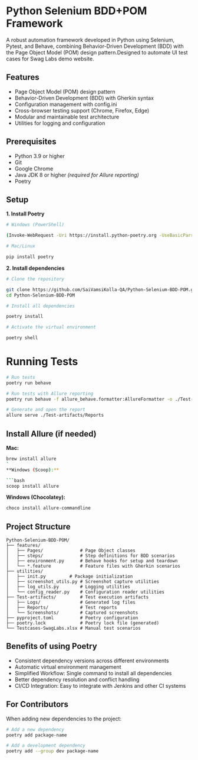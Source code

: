 # Python Selenium BDD+POM Framework

A robust automation framework developed in Python using Selenium, Pytest, and Behave, combining Behavior-Driven
Development (BDD) with the Page Object Model (POM) design pattern.Designed to automate UI test cases for Swag Labs demo
website.

## Features

* Page Object Model (POM) design pattern
* Behavior-Driven Development (BDD) with Gherkin syntax
* Configuration management with config.ini
* Cross-browser testing support (Chrome, Firefox, Edge)
* Modular and maintainable test architecture
* Utilities for logging and configuration

## Prerequisites

* Python 3.9 or higher
* Git
* Google Chrome
* Java JDK 8 or higher *(required for Allure reporting)*
* Poetry

## Setup

**1. Install Poetry**

```bash
# Windows (PowerShell)

(Invoke-WebRequest -Uri https://install.python-poetry.org -UseBasicParsing).Content | python -

# Mac/Linux

pip install poetry
```

**2. Install dependencies**

```bash
# Clone the repository

git clone https://github.com/SaiVamsiKolla-QA/Python-Selenium-BDD-POM.git
cd Python-Selenium-BDD-POM

# Install all dependencies

poetry install

# Activate the virtual environment

poetry shell
```

# Running Tests
```bash
# Run tests
poetry run behave

# Run tests with Allure reporting
poetry run behave -f allure_behave.formatter:AllureFormatter -o ./Test-artifacts/Reports

# Generate and open the report
allure serve ./Test-artifacts/Reports
```

## Install Allure (if needed)

**Mac:**

```bash
brew install allure
`
**Windows (Scoop):**

```bash
scoop install allure
```

**Windows (Chocolatey):**

```bash
choco install allure-commandline
```

## Project Structure

```
Python-Selenium-BDD-POM/
├── features/
│   ├── Pages/              # Page Object classes
│   ├── steps/              # Step definitions for BDD scenarios
│   ├── environment.py      # Behave hooks for setup and teardown
│   └── *.feature           # Feature files with Gherkin scenarios
├── utilities/
│   ├── init.py         # Package initialization
│   ├── screenshot_utils.py # Screenshot capture utilities
│   ├── log_utils.py        # Logging utilities
│   └── config_reader.py    # Configuration reader utilities
├── Test-artifacts/         # Test execution artifacts
│   ├── Logs/               # Generated log files
│   ├── Reports/            # Test reports
│   └── Screenshots/        # Captured screenshots
├── pyproject.toml          # Poetry configuration
├── poetry.lock             # Poetry lock file (generated)
└── Testcases-SwagLabs.xlsx # Manual test scenarios
```

## Benefits of using Poetry

- Consistent dependency versions across different environments
- Automatic virtual environment management
- Simplified Workflow: Single command to install all dependencies
- Better dependency resolution and conflict handling
- CI/CD Integration: Easy to integrate with Jenkins and other CI systems

## For Contributors

When adding new dependencies to the project:

```bash
# Add a new dependency
poetry add package-name

# Add a development dependency
poetry add --group dev package-name
```





